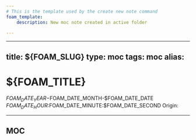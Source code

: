 ```yaml
---
# This is the template used by the create new note command
foam_template:
    description: New moc note created in active folder
    
---
```

---
title: ${FOAM_SLUG} 
type: moc
tags: moc
alias:
---

# ${FOAM_TITLE}

$FOAM_DATE_YEAR-$FOAM_DATE_MONTH-$FOAM_DATE_DATE $FOAM_DATE_HOUR:$FOAM_DATE_MINUTE:$FOAM_DATE_SECOND
Origin: 

---

## MOC
